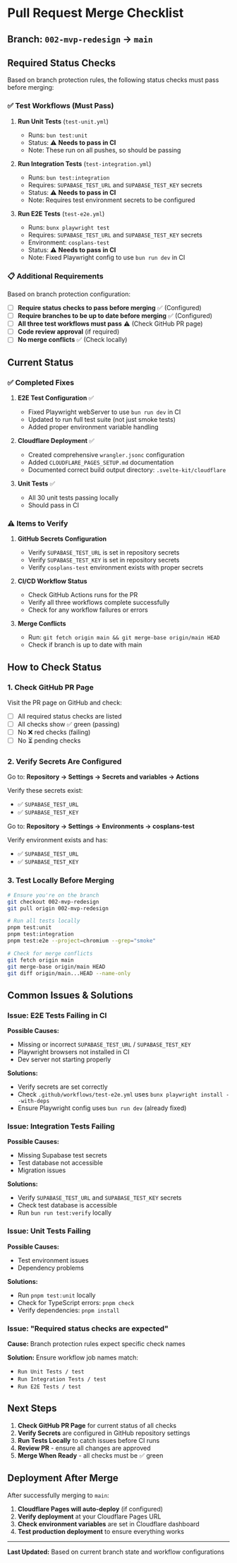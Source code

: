 # Pull Request Merge Checklist

## Branch: `002-mvp-redesign` → `main`

## Required Status Checks

Based on branch protection rules, the following status checks must pass before merging:

### ✅ Test Workflows (Must Pass)

1. **Run Unit Tests** (`test-unit.yml`)
   - Runs: `bun test:unit`
   - Status: ⚠️ **Needs to pass in CI**
   - Note: These run on all pushes, so should be passing

2. **Run Integration Tests** (`test-integration.yml`)
   - Runs: `bun test:integration`
   - Requires: `SUPABASE_TEST_URL` and `SUPABASE_TEST_KEY` secrets
   - Status: ⚠️ **Needs to pass in CI**
   - Note: Requires test environment secrets to be configured

3. **Run E2E Tests** (`test-e2e.yml`)
   - Runs: `bunx playwright test`
   - Requires: `SUPABASE_TEST_URL` and `SUPABASE_TEST_KEY` secrets
   - Environment: `cosplans-test`
   - Status: ⚠️ **Needs to pass in CI**
   - Note: Fixed Playwright config to use `bun run dev` in CI

### 📋 Additional Requirements

Based on branch protection configuration:

- [ ] **Require status checks to pass before merging** ✅ (Configured)
- [ ] **Require branches to be up to date before merging** ✅ (Configured)
- [ ] **All three test workflows must pass** ⚠️ (Check GitHub PR page)
- [ ] **Code review approval** (if required)
- [ ] **No merge conflicts** ✅ (Check locally)

## Current Status

### ✅ Completed Fixes

1. **E2E Test Configuration** ✅
   - Fixed Playwright webServer to use `bun run dev` in CI
   - Updated to run full test suite (not just smoke tests)
   - Added proper environment variable handling

2. **Cloudflare Deployment** ✅
   - Created comprehensive `wrangler.jsonc` configuration
   - Added `CLOUDFLARE_PAGES_SETUP.md` documentation
   - Documented correct build output directory: `.svelte-kit/cloudflare`

3. **Unit Tests** ✅
   - All 30 unit tests passing locally
   - Should pass in CI

### ⚠️ Items to Verify

1. **GitHub Secrets Configuration**
   - Verify `SUPABASE_TEST_URL` is set in repository secrets
   - Verify `SUPABASE_TEST_KEY` is set in repository secrets
   - Verify `cosplans-test` environment exists with proper secrets

2. **CI/CD Workflow Status**
   - Check GitHub Actions runs for the PR
   - Verify all three workflows complete successfully
   - Check for any workflow failures or errors

3. **Merge Conflicts**
   - Run: `git fetch origin main && git merge-base origin/main HEAD`
   - Check if branch is up to date with main

## How to Check Status

### 1. Check GitHub PR Page

Visit the PR page on GitHub and check:
- [ ] All required status checks are listed
- [ ] All checks show ✅ green (passing)
- [ ] No ❌ red checks (failing)
- [ ] No ⏳ pending checks

### 2. Verify Secrets Are Configured

Go to: **Repository → Settings → Secrets and variables → Actions**

Verify these secrets exist:
- ✅ `SUPABASE_TEST_URL`
- ✅ `SUPABASE_TEST_KEY`

Go to: **Repository → Settings → Environments → cosplans-test**

Verify environment exists and has:
- ✅ `SUPABASE_TEST_URL`
- ✅ `SUPABASE_TEST_KEY`

### 3. Test Locally Before Merging

```bash
# Ensure you're on the branch
git checkout 002-mvp-redesign
git pull origin 002-mvp-redesign

# Run all tests locally
pnpm test:unit
pnpm test:integration
pnpm test:e2e --project=chromium --grep="smoke"

# Check for merge conflicts
git fetch origin main
git merge-base origin/main HEAD
git diff origin/main...HEAD --name-only
```

## Common Issues & Solutions

### Issue: E2E Tests Failing in CI

**Possible Causes:**
- Missing or incorrect `SUPABASE_TEST_URL` / `SUPABASE_TEST_KEY`
- Playwright browsers not installed in CI
- Dev server not starting properly

**Solutions:**
- Verify secrets are set correctly
- Check `.github/workflows/test-e2e.yml` uses `bunx playwright install --with-deps`
- Ensure Playwright config uses `bun run dev` (already fixed)

### Issue: Integration Tests Failing

**Possible Causes:**
- Missing Supabase test secrets
- Test database not accessible
- Migration issues

**Solutions:**
- Verify `SUPABASE_TEST_URL` and `SUPABASE_TEST_KEY` secrets
- Check test database is accessible
- Run `bun run test:verify` locally

### Issue: Unit Tests Failing

**Possible Causes:**
- Test environment issues
- Dependency problems

**Solutions:**
- Run `pnpm test:unit` locally
- Check for TypeScript errors: `pnpm check`
- Verify dependencies: `pnpm install`

### Issue: "Required status checks are expected"

**Cause:** Branch protection rules expect specific check names

**Solution:** Ensure workflow job names match:
- `Run Unit Tests / test`
- `Run Integration Tests / test`  
- `Run E2E Tests / test`

## Next Steps

1. **Check GitHub PR Page** for current status of all checks
2. **Verify Secrets** are configured in GitHub repository settings
3. **Run Tests Locally** to catch issues before CI runs
4. **Review PR** - ensure all changes are approved
5. **Merge When Ready** - all checks must be ✅ green

## Deployment After Merge

After successfully merging to `main`:

1. **Cloudflare Pages will auto-deploy** (if configured)
2. **Verify deployment** at your Cloudflare Pages URL
3. **Check environment variables** are set in Cloudflare dashboard
4. **Test production deployment** to ensure everything works

---

**Last Updated:** Based on current branch state and workflow configurations

